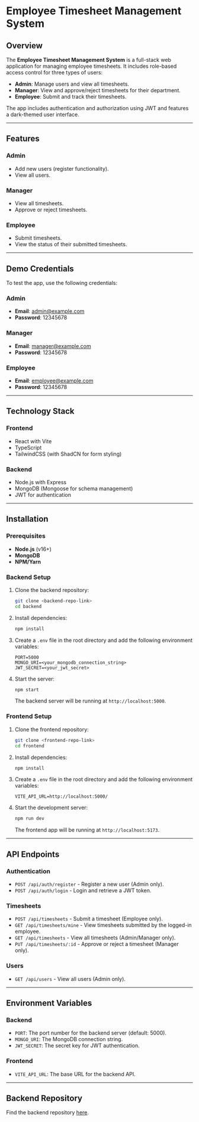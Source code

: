# Employee Timesheet Management System

## Overview
The **Employee Timesheet Management System** is a full-stack web application for managing employee timesheets. It includes role-based access control for three types of users:

- **Admin**: Manage users and view all timesheets.
- **Manager**: View and approve/reject timesheets for their department.
- **Employee**: Submit and track their timesheets.

The app includes authentication and authorization using JWT and features a dark-themed user interface.

---

## Features

### Admin
- Add new users (register functionality).
- View all users.

### Manager
- View all timesheets.
- Approve or reject timesheets.

### Employee
- Submit timesheets.
- View the status of their submitted timesheets.

---

## Demo Credentials

To test the app, use the following credentials:

### **Admin**
- **Email**: admin@example.com
- **Password**: 12345678

### **Manager**
- **Email**: manager@example.com
- **Password**: 12345678

### **Employee**
- **Email**: employee@example.com
- **Password**: 12345678

---

## Technology Stack

### Frontend
- React with Vite
- TypeScript
- TailwindCSS (with ShadCN for form styling)

### Backend
- Node.js with Express
- MongoDB (Mongoose for schema management)
- JWT for authentication

---

## Installation

### Prerequisites
- **Node.js** (v16+)
- **MongoDB**
- **NPM/Yarn**

### Backend Setup

1. Clone the backend repository:
   ```bash
   git clone <backend-repo-link>
   cd backend
   ```

2. Install dependencies:
   ```bash
   npm install
   ```

3. Create a `.env` file in the root directory and add the following environment variables:

   ```env
   PORT=5000
   MONGO_URI=<your_mongodb_connection_string>
   JWT_SECRET=<your_jwt_secret>
   ```

4. Start the server:
   ```bash
   npm start
   ```

   The backend server will be running at `http://localhost:5000`.

### Frontend Setup

1. Clone the frontend repository:
   ```bash
   git clone <frontend-repo-link>
   cd frontend
   ```

2. Install dependencies:
   ```bash
   npm install
   ```

3. Create a `.env` file in the root directory and add the following environment variables:

   ```env
   VITE_API_URL=http://localhost:5000/
   ```

4. Start the development server:
   ```bash
   npm run dev
   ```

   The frontend app will be running at `http://localhost:5173`.

---

## API Endpoints

### Authentication
- `POST /api/auth/register` - Register a new user (Admin only).
- `POST /api/auth/login` - Login and retrieve a JWT token.

### Timesheets
- `POST /api/timesheets` - Submit a timesheet (Employee only).
- `GET /api/timesheets/mine` - View timesheets submitted by the logged-in employee.
- `GET /api/timesheets` - View all timesheets (Admin/Manager only).
- `PUT /api/timesheets/:id` - Approve or reject a timesheet (Manager only).

### Users
- `GET /api/users` - View all users (Admin only).

---

## Environment Variables

### Backend
- `PORT`: The port number for the backend server (default: 5000).
- `MONGO_URI`: The MongoDB connection string.
- `JWT_SECRET`: The secret key for JWT authentication.

### Frontend
- `VITE_API_URL`: The base URL for the backend API.

---

## Backend Repository

Find the backend repository [here](https://github.com/nishujangra/rbac-backend).
